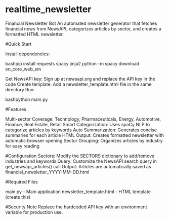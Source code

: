 # realtime_newsletter

Financial Newsletter Bot
An automated newsletter generator that fetches financial news from NewsAPI, categorizes articles by sector, and creates a formatted HTML newsletter.

#Quick Start

Install dependencies:

bashpip install requests spacy jinja2
python -m spacy download en_core_web_sm

Get NewsAPI key: Sign up at newsapi.org and replace the API key in the code
Create template: Add a newsletter_template.html file in the same directory
Run:

bashpython main.py

#Features

Multi-sector Coverage: Technology, Pharmaceuticals, Energy, Automotive, Finance, Real Estate, Retail
Smart Categorization: Uses spaCy NLP to categorize articles by keywords
Auto Summarization: Generates concise summaries for each article
HTML Output: Creates formatted newsletter with automatic browser opening
Sector Grouping: Organizes articles by industry for easy reading

#Configuration
Sectors: Modify the SECTORS dictionary to add/remove industries and keywords
Query: Customize the NewsAPI search query in get_newsapi_articles() call
Output: Articles are automatically saved as financial_newsletter_YYYY-MM-DD.html

#Required Files

main.py - Main application
newsletter_template.html - HTML template (create this)

#Security Note
Replace the hardcoded API key with an environment variable for production use.
